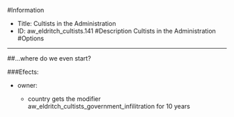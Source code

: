 #Information
 - Title: Cultists in the Administration
 - ID: aw_eldritch_cultists.141
#Description
Cultists in the Administration
#Options

___
##...where do we even start?

###Efects:<ul><li>owner:</li><ul><li>country gets the modifier aw_eldritch_cultists_government_infilitration for 10 years</li></ul></ul>
